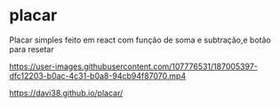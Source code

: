 # placar
Placar simples feito em react
com função de soma e subtração,e botão para resetar



https://user-images.githubusercontent.com/107776531/187005397-dfc12203-b0ac-4c31-b0a8-94cb94f87070.mp4


https://davi38.github.io/placar/

